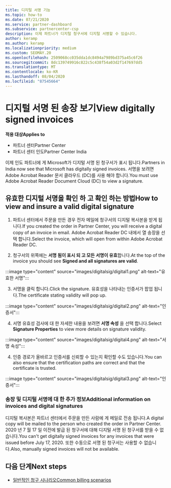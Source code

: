 ```yaml
---
title: 디지털 서명 기능
ms.topic: how-to
ms.date: 07/21/2020
ms.service: partner-dashboard
ms.subservice: partnercenter-csp
description: 이제 파트너가 디지털 청구서에 디지털 서명할 수 있습니다.
author: keramp
ms.author: keramp
ms.localizationpriority: medium
ms.custom: SEOMAY.20
ms.openlocfilehash: 2509068cc035dda1dc8494a7989bd375a45c6f26
ms.sourcegitcommit: 8dc139749916c822c5c438f54a03d2f147697dd5
ms.translationtype: MT
ms.contentlocale: ko-KR
ms.lasthandoff: 08/04/2020
ms.locfileid: "87545664"
---
```

# <a name="view-digitally-signed-invoices"></a><span data-ttu-id="28095-103">디지털 서명 된 송장 보기</span><span class="sxs-lookup"><span data-stu-id="28095-103">View digitally signed invoices</span></span>

<span data-ttu-id="28095-104">**적용 대상**</span><span class="sxs-lookup"><span data-stu-id="28095-104">**Applies to**</span></span>

- <span data-ttu-id="28095-105">파트너 센터</span><span class="sxs-lookup"><span data-stu-id="28095-105">Partner Center</span></span>
- <span data-ttu-id="28095-106">파트너 센터 인도</span><span class="sxs-lookup"><span data-stu-id="28095-106">Partner Center India</span></span>


<span data-ttu-id="28095-107">이제 인도 파트너에 게 Microsoft가 디지털 서명 된 청구서가 표시 됩니다.</span><span class="sxs-lookup"><span data-stu-id="28095-107">Partners in India now see that Microsoft has digitally signed invoices.</span></span> <span data-ttu-id="28095-108">서명을 보려면 Adobe Acrobat Reader 문서 클라우드 (DC)를 사용 해야 합니다.</span><span class="sxs-lookup"><span data-stu-id="28095-108">You must use Adobe Acrobat Reader Document Cloud (DC) to view a signature.</span></span>

## <a name="how-to-view-and-insure-a-valid-digital-signature"></a><span data-ttu-id="28095-109">유효한 디지털 서명을 확인 하 고 확인 하는 방법</span><span class="sxs-lookup"><span data-stu-id="28095-109">How to view and insure a valid digital signature</span></span>


1. <span data-ttu-id="28095-110">파트너 센터에서 주문을 만든 경우 전자 메일에 청구서의 디지털 복사본을 받게 됩니다.</span><span class="sxs-lookup"><span data-stu-id="28095-110">If you created the order in Partner Center, you will receive a digital copy of an invoice in email.</span></span> <span data-ttu-id="28095-111">Adobe Acrobat Reader DC 내에서 열 송장을 선택 합니다.</span><span class="sxs-lookup"><span data-stu-id="28095-111">Select the invoice, which will open from within Adobe Acrobat Reader DC.</span></span>


2. <span data-ttu-id="28095-112">청구서의 위쪽에는 **서명 됨이 표시 되 고 모든 서명이 유효**합니다.</span><span class="sxs-lookup"><span data-stu-id="28095-112">At the top of the invoice you should see **Signed and all signatures are valid**.</span></span>
 
 :::image type="content" source="images/digitalsig/digital1.png" alt-text="유효한 서명":::

3. <span data-ttu-id="28095-114">서명을 클릭 합니다.</span><span class="sxs-lookup"><span data-stu-id="28095-114">Click the signature.</span></span> <span data-ttu-id="28095-115">유효성을 나타내는 인증서가 팝업 됩니다.</span><span class="sxs-lookup"><span data-stu-id="28095-115">The certificate stating validity will pop up.</span></span>

:::image type="content" source="images/digitalsig/digital2.png" alt-text="인증서"::: 

4. <span data-ttu-id="28095-117">서명 유효성 검사에 대 한 자세한 내용을 보려면 **서명 속성** 을 선택 합니다.</span><span class="sxs-lookup"><span data-stu-id="28095-117">Select **Signature Properties** to view more details on signature validity.</span></span>

:::image type="content" source="images/digitalsig/digital4.png" alt-text="서명 속성"::: 

4. <span data-ttu-id="28095-119">인증 경로가 올바르고 인증서를 신뢰할 수 있는지 확인할 수도 있습니다.</span><span class="sxs-lookup"><span data-stu-id="28095-119">You can also ensure that the certification paths are correct and that the certificate is trusted.</span></span>

 :::image type="content" source="images/digitalsig/digital3.png" alt-text="인증서":::

### <a name="additional-information-on-invoices-and-digital-signatures"></a><span data-ttu-id="28095-121">송장 및 디지털 서명에 대 한 추가 정보</span><span class="sxs-lookup"><span data-stu-id="28095-121">Additional information on invoices and digital signatures</span></span>

<span data-ttu-id="28095-122">디지털 복사본은 파트너 센터에서 주문을 만든 사람에 게 메일로 전송 됩니다.</span><span class="sxs-lookup"><span data-stu-id="28095-122">A digital copy will be mailed to the person who created the order in Partner Center.</span></span> <span data-ttu-id="28095-123">2020 년 7 월 17 일 이전에 발급 된 청구서에 대해 디지털 서명 된 청구서를 받을 수 없습니다.</span><span class="sxs-lookup"><span data-stu-id="28095-123">You can't get digitally signed invoices for any invoices that were issued before July 17, 2020.</span></span> <span data-ttu-id="28095-124">또한 수동으로 서명 된 청구서는 사용할 수 없습니다.</span><span class="sxs-lookup"><span data-stu-id="28095-124">Also, manually signed invoices will not be available.</span></span>

## <a name="next-steps"></a><span data-ttu-id="28095-125">다음 단계</span><span class="sxs-lookup"><span data-stu-id="28095-125">Next steps</span></span>

- [<span data-ttu-id="28095-126">일반적인 청구 시나리오</span><span class="sxs-lookup"><span data-stu-id="28095-126">Common billing scenarios</span></span>](common-billing-scenarios.md)